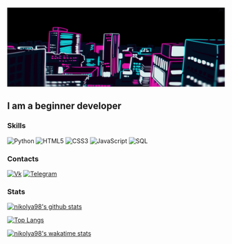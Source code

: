 ![Header](https://github.com/nikolya98/nikolya98/blob/main/assets/header.jpg)

## I am a beginner developer

### Skills
![Python](https://img.shields.io/badge/-Python-030e20?style=for-the-badge&logo=python&logoColor=f4fc24)
![HTML5](https://img.shields.io/badge/-HTML5-030e20?style=for-the-badge&logo=HTML5&logoColor=white)
![CSS3](https://img.shields.io/badge/-CSS3-030e20?style=for-the-badge&logo=CSS3&logoColor=white)
![JavaScript](https://img.shields.io/badge/-JavaScript-030e20?style=for-the-badge&logo=javascript)
![SQL](https://img.shields.io/badge/-SQL-030e20?style=for-the-badge&logo=mysql&logoColor=white)

### Contacts
[![Vk](https://img.shields.io/badge/-Vk-030e20?style=for-the-badge&logo=Vk&logoColor=white)](https://vk.com/id69080510)
[![Telegram](https://img.shields.io/badge/-Telegram-030e20?style=for-the-badge&logo=Telegram)](https://t.me/big_brozzer)


### Stats
[![nikolya98's github stats](https://github-readme-stats.vercel.app/api?username=nikolya98&show_icons=true&theme=tokyonight)](https://github.com/anuraghazra/github-readme-stats)

[![Top Langs](https://github-readme-stats.vercel.app/api/top-langs/?username=nikolya98&layout=compact)](https://github.com/anuraghazra/github-readme-stats)

[![nikolya98's wakatime stats](https://github-readme-stats.vercel.app/api/wakatime?username=nikolya98)](https://github.com/anuraghazra/github-readme-stats)